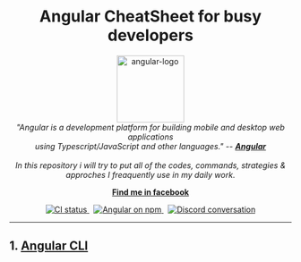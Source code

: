 <h1 align="center">Angular CheatSheet for busy developers</h1>

<p align="center">
  <img src="https://raw.githubusercontent.com/angular/angular/master/aio/src/assets/images/logos/angular/angular.png" alt="angular-logo" width="120px" height="120px"/>
  <br>
  <i>"Angular is a development platform for building mobile and desktop web applications
    <br> using Typescript/JavaScript and other languages." --  <a href="https://angular.io/"><strong>Angular</strong></a>
  </i> 
<br>
<br>
  <i>In this repository i will try to put all of the codes, commands, strategies & approches I freaquently use in my daily work.</i>
  <br>
</p>

<p align="center">
  <a href="https://www.facebook.com/napstergfr"><strong>Find me in facebook</strong></a>
  <br>
</p>

<p align="center">
  <a href="https://circleci.com/gh/angular/workflows/angular/tree/master">
    <img src="https://img.shields.io/circleci/build/github/angular/angular/master.svg?logo=circleci&logoColor=fff&label=CircleCI" alt="CI status" />
  </a>&nbsp;
  <a href="https://www.npmjs.com/@angular/core">
    <img src="https://img.shields.io/npm/v/@angular/core.svg?logo=npm&logoColor=fff&label=NPM+package&color=limegreen" alt="Angular on npm" />
  </a>&nbsp;
  <a href="https://discord.gg/angular">
    <img src="https://img.shields.io/discord/463752820026376202.svg?logo=discord&logoColor=fff&label=Discord&color=7389d8" alt="Discord conversation" />
  </a>
</p>

---
## 1. [Angular CLI](CLI_Cheat_Sheet.md)
